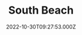 ---
date: 2022-10-30T09:27:53.000Z
title: South Beach
latitude: 51.668343401434086
longitude: -4.7036171102591116
category: checkin
---